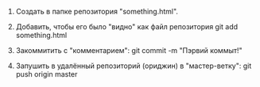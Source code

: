 ﻿1. Создать в папке репозитория "something.html".

2. Добавить, чтобы его было "видно" как файл репозитория git add something.html

3. Закоммитить с "комментарием": git commit -m "Пэрвий коммыт!"

4. Запушить в удалённый репозиторий (ориджин) в "мастер-ветку": git push origin master
